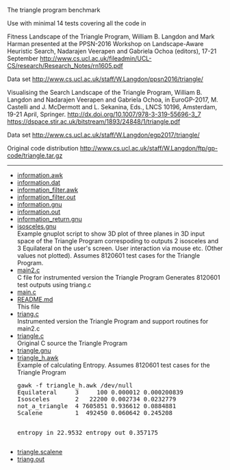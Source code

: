 The triangle program benchmark

Use with minimal 14 tests covering all the code in

Fitness Landscape of the Triangle Program,
William B. Langdon and Mark Harman 
presented at the PPSN-2016 Workshop on Landscape-Aware Heuristic Search,
Nadarajen Veerapen and Gabriela Ochoa (editors), 17-21 September
http://www.cs.ucl.ac.uk/fileadmin/UCL-CS/research/Research_Notes/rn1605.pdf

Data set http://www.cs.ucl.ac.uk/staff/W.Langdon/ppsn2016/triangle/


Visualising the Search Landscape of the Triangle Program,
William B. Langdon and Nadarajen Veerapen and Gabriela Ochoa, in
EuroGP-2017, M. Castelli and J. McDermott and L. Sekanina, Eds.,
LNCS 10196, Amsterdam, 19-21 April, Springer. 
http://dx.doi.org/10.1007/978-3-319-55696-3_7
https://dspace.stir.ac.uk/bitstream/1893/24848/1/triangle.pdf

Data set http://www.cs.ucl.ac.uk/staff/W.Langdon/egp2017/triangle/

Original code distribution http://www.cs.ucl.ac.uk/staff/W.Langdon/ftp/gp-code/triangle.tar.gz

<p>
<hr>
<P>
<UL>
<li><a href="information.awk">information.awk</a>
<li><a href="information.dat">information.dat</a>
<li><a href="information_filter.awk">information_filter.awk</a>
<li><a href="information_filter.out">information_filter.out</a>
<li><a href="information.gnu">information.gnu</a>
<li><a href="information.out">information.out</a>
<li><a href="information_return.gnu">information_return.gnu</a>
<li><a href="isosceles.gnu">isosceles.gnu</a>
<br>Example gnuplot script to show 3D plot of three planes in 3D input space of
the Triangle Program correspoding to outputs
2 isosceles and 3&nbsp;Equilateral
on the user's screen.
User interaction via mouse etc.
(Other values not plotted).
Assumes 8120601 test cases for the Triangle Program.
<li><a href="main2.c">main2.c</a>
<br>C file for instrumented version the Triangle Program
Generates 8120601 test outputs using triang.c
<li><a href="main.c">main.c</a>
<li><a href="README.md">README.md</a>
<br>This file
<li><a href="triang.c">triang.c</a>
<br>Instrumented version the Triangle Program and support routines for main2.c
<li><a href="triangle.c">triangle.c</a>
<br>Original C source the Triangle Program
<li><a href="triangle.gnu">triangle.gnu</a>
<li><a href="triangle_h.awk">triangle_h.awk</a>
<br>Example of calculating Entropy.
Assumes 8120601 test cases for the Triangle Program
<pre>
gawk -f triangle_h.awk /dev/null
Equilateral     3     100 0.000012 0.000200839
Isosceles       2   22200 0.002734 0.0232779
not_a_triangle  4 7605851 0.936612 0.0884881
Scalene         1  492450 0.060642 0.245208

entropy in 22.9532     entropy out 0.357175</pre>
<li><a href="triangle.scalene">triangle.scalene</a>
<li><a href="triang.out">triang.out</a>
</ul>
